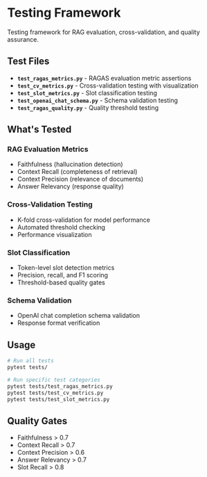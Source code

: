 # Testing Framework

Testing framework for RAG evaluation, cross-validation, and quality assurance.

## Test Files

- **`test_ragas_metrics.py`** - RAGAS evaluation metric assertions
- **`test_cv_metrics.py`** - Cross-validation testing with visualization
- **`test_slot_metrics.py`** - Slot classification testing
- **`test_openai_chat_schema.py`** - Schema validation testing
- **`test_ragas_quality.py`** - Quality threshold testing

## What's Tested

### RAG Evaluation Metrics
- Faithfulness (hallucination detection)
- Context Recall (completeness of retrieval)
- Context Precision (relevance of documents)
- Answer Relevancy (response quality)

### Cross-Validation Testing
- K-fold cross-validation for model performance
- Automated threshold checking
- Performance visualization

### Slot Classification
- Token-level slot detection metrics
- Precision, recall, and F1 scoring
- Threshold-based quality gates

### Schema Validation
- OpenAI chat completion schema validation
- Response format verification

## Usage

```bash
# Run all tests
pytest tests/

# Run specific test categories
pytest tests/test_ragas_metrics.py
pytest tests/test_cv_metrics.py
pytest tests/test_slot_metrics.py
```

## Quality Gates

- Faithfulness > 0.7
- Context Recall > 0.7
- Context Precision > 0.6
- Answer Relevancy > 0.7
- Slot Recall > 0.8 